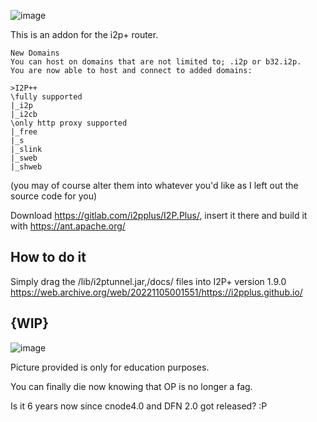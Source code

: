![image](https://user-images.githubusercontent.com/50222317/233506441-3152b56b-9e1f-4d43-8834-c8e9b55ca5f1.png)

This is an addon for the i2p+ router.
```
New Domains
You can host on domains that are not limited to; .i2p or b32.i2p.
You are now able to host and connect to added domains:

>I2P++
\fully supported
|_i2p
|_i2cb
\only http proxy supported
|_free
|_s
|_slink
|_sweb
|_shweb

```

(you may of course alter them into whatever you'd like as I left out the source code for you)

Download https://gitlab.com/i2pplus/I2P.Plus/, insert it there and build it with https://ant.apache.org/
## How to do it

Simply drag the /lib/i2ptunnel.jar,/docs/ files into I2P+ version 1.9.0  https://web.archive.org/web/20221105001551/https://i2pplus.github.io/



## {WIP}
![image](https://user-images.githubusercontent.com/50222317/233504525-df186337-fc50-4331-8906-826ec1e81900.png)

Picture provided is only for education purposes.


You can finally die now knowing that OP is no longer a fag.


Is it 6 years now since cnode4.0 and DFN 2.0 got released? :P
